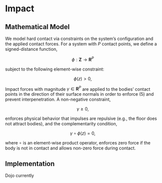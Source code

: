 # Impact

## Mathematical Model
We model hard contact via constraints on the system’s configuration and the applied contact forces. For a system with $P$ contact points, we define a signed-distance function,

$$\phi : \mathbf{Z} \rightarrow \mathbf{R}^P$$

subject to the following element-wise constraint:

$$ϕ(z) > 0,$$

Impact forces with magnitude $\gamma \in \mathbf{R}^P$ are applied to the bodies’ contact points in the direction of their surface normals in order to enforce (5) and prevent interpenetration. A non-negative constraint,

$$\gamma \geq 0,$$

enforces physical behavior that impulses are repulsive (e.g., the floor does not attract bodies), and the complementarity condition,

$$\gamma \circ \phi(z) = 0,$$

where $\circ$ is an element-wise product operator, enforces zero force if the body is not in contact and allows non-zero force during contact.


## Implementation

Dojo currently
